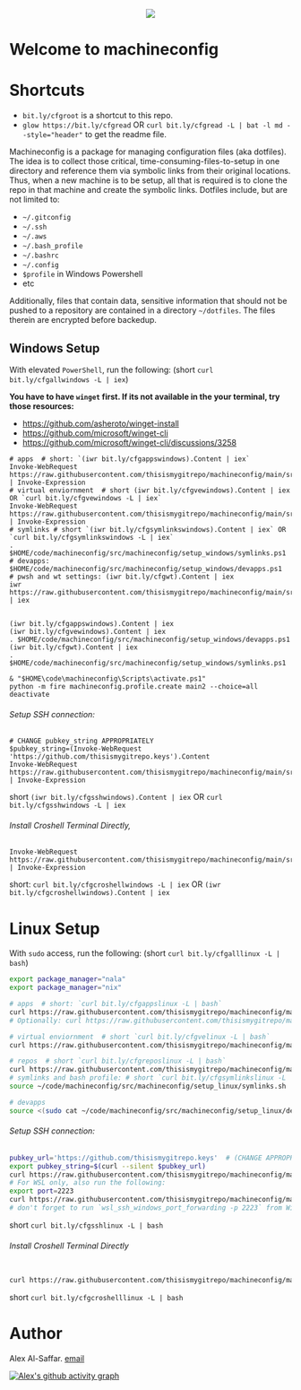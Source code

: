 
<p align="center">

<a href="https://github.com/thisismygitrepo/machineconfig/commits">
<img src="https://img.shields.io/github/commit-activity/m/thisismygitrepo/machineconfig" />
</a>

</p>


# Welcome to machineconfig

# Shortcuts
* `bit.ly/cfgroot` is a shortcut to this repo.
* `glow https://bit.ly/cfgread` OR `curl bit.ly/cfgread -L | bat -l md --style="header"` to get the readme file.

Machineconfig is a package for managing configuration files (aka dotfiles). The idea is to collect those critical, time-consuming-files-to-setup in one directory and reference them via symbolic links from their original locations. Thus, when a new machine is to be setup, all that is required is to clone the repo in that machine and create the symbolic links.
Dotfiles include, but are not limited to:
* `~/.gitconfig`
* `~/.ssh`
* `~/.aws`
* `~/.bash_profile`
* `~/.bashrc`
* `~/.config`
* `$profile` in Windows Powershell
* etc


Additionally, files that contain data, sensitive information that should not be pushed to a repository are contained in a directory `~/dotfiles`. The files therein are encrypted before backedup.


## Windows Setup
With elevated `PowerShell`, run the following: (short `curl bit.ly/cfgallwindows -L | iex`)

**You have to have `winget` first. If its not available in the your terminal, try those resources:**

* https://github.com/asheroto/winget-install
* https://github.com/microsoft/winget-cli
* https://github.com/microsoft/winget-cli/discussions/3258


```shell
# apps  # short: `(iwr bit.ly/cfgappswindows).Content | iex`
Invoke-WebRequest https://raw.githubusercontent.com/thisismygitrepo/machineconfig/main/src/machineconfig/setup_windows/apps.ps1 | Invoke-Expression
# virtual enviornment  # short (iwr bit.ly/cfgvewindows).Content | iex OR `curl bit.ly/cfgvewindows -L | iex`
Invoke-WebRequest https://raw.githubusercontent.com/thisismygitrepo/machineconfig/main/src/machineconfig/setup_windows/ve.ps1 | Invoke-Expression
# symlinks # short `(iwr bit.ly/cfgsymlinkswindows).Content | iex` OR `curl bit.ly/cfgsymlinkswindows -L | iex`
. $HOME/code/machineconfig/src/machineconfig/setup_windows/symlinks.ps1
# devapps:
$HOME/code/machineconfig/src/machineconfig/setup_windows/devapps.ps1
# pwsh and wt settings: (iwr bit.ly/cfgwt).Content | iex
iwr https://raw.githubusercontent.com/thisismygitrepo/machineconfig/main/src/machineconfig/setup_windows/wt_and_pwsh.ps1 | iex

```

```shell

(iwr bit.ly/cfgappswindows).Content | iex
(iwr bit.ly/cfgvewindows).Content | iex
. $HOME/code/machineconfig/src/machineconfig/setup_windows/devapps.ps1
(iwr bit.ly/cfgwt).Content | iex
. $HOME/code/machineconfig/src/machineconfig/setup_windows/symlinks.ps1

& "$HOME\code\machineconfig\Scripts\activate.ps1"
python -m fire machineconfig.profile.create main2 --choice=all
deactivate

```

###### Setup SSH connection:
```shell
# CHANGE pubkey_string APPROPRIATELY
$pubkey_string=(Invoke-WebRequest 'https://github.com/thisismygitrepo.keys').Content
Invoke-WebRequest https://raw.githubusercontent.com/thisismygitrepo/machineconfig/main/src/machineconfig/setup_windows/openssh_all.ps1 | Invoke-Expression
```
short `(iwr bit.ly/cfgsshwindows).Content | iex` OR `curl bit.ly/cfgsshwindows -L | iex`

###### Install Croshell Terminal Directly,
```shell
Invoke-WebRequest https://raw.githubusercontent.com/thisismygitrepo/machineconfig/main/src/machineconfig/setup_windows/web_shortcuts/croshell.ps1 | Invoke-Expression
```
short: `curl bit.ly/cfgcroshellwindows -L | iex` OR `(iwr bit.ly/cfgcroshellwindows).Content | iex`


# Linux Setup
With `sudo` access, run the following: (short `curl bit.ly/cfgalllinux -L | bash`)
```bash
export package_manager="nala"
export package_manager="nix"

# apps  # short: `curl bit.ly/cfgappslinux -L | bash`
curl https://raw.githubusercontent.com/thisismygitrepo/machineconfig/main/src/machineconfig/setup_linux/apps.sh | bash
# Optionally: curl https://raw.githubusercontent.com/thisismygitrepo/machineconfig/main/src/machineconfig/setup_linux/apps_dev.sh | bash

# virtual enviornment  # short `curl bit.ly/cfgvelinux -L | bash`
curl https://raw.githubusercontent.com/thisismygitrepo/machineconfig/main/src/machineconfig/setup_linux/ve.sh | bash

# repos  # short `curl bit.ly/cfgreposlinux -L | bash`
curl https://raw.githubusercontent.com/thisismygitrepo/machineconfig/main/src/machineconfig/setup_linux/repos.sh | bash
# symlinks and bash profile: # short `curl bit.ly/cfgsymlinkslinux -L | bash`
source ~/code/machineconfig/src/machineconfig/setup_linux/symlinks.sh  # requires sudo since it invloves chmod of dotfiles/.ssh, however sudo doesn't work with source. best to have sudo -s earlier.

# devapps
source <(sudo cat ~/code/machineconfig/src/machineconfig/setup_linux/devapps.sh)
```

###### Setup SSH connection:
```bash
pubkey_url='https://github.com/thisismygitrepo.keys'  # (CHANGE APPROPRIATELY)
export pubkey_string=$(curl --silent $pubkey_url)
curl https://raw.githubusercontent.com/thisismygitrepo/machineconfig/main/src/machineconfig/setup_linux/openssh_all.sh | sudo bash
# For WSL only, also run the following:
export port=2223
curl https://raw.githubusercontent.com/thisismygitrepo/machineconfig/main/src/machineconfig/setup_linux/openssh_wsl.sh | sudo bash
# don't forget to run `wsl_ssh_windows_port_forwarding -p 2223` from Windows using the designated port with
```
short `curl bit.ly/cfgsshlinux -L | bash`


###### Install Croshell Terminal Directly

```bash

curl https://raw.githubusercontent.com/thisismygitrepo/machineconfig/main/src/machineconfig/setup_linux/web_shortcuts/croshell.sh | sudo bash

```
short `curl bit.ly/cfgcroshelllinux -L | bash`


# Author
Alex Al-Saffar. [email](mailto:programmer@usa.com)

[![Alex's github activity graph](https://github-readme-activity-graph.vercel.app/graph?username=thisismygitrepo)](https://github.com/ashutosh00710/github-readme-activity-graph)

